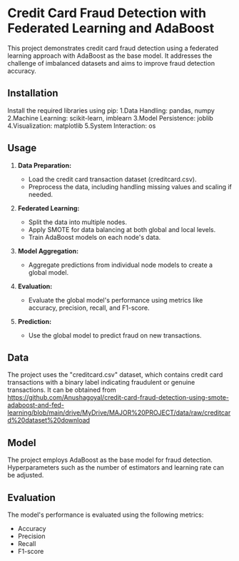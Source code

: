 # Credit Card Fraud Detection with Federated Learning and AdaBoost
This project demonstrates credit card fraud detection using a federated learning approach with AdaBoost as the base model. It addresses the challenge of imbalanced datasets and aims to improve fraud detection accuracy.

## Installation
Install the required libraries using pip:
1.Data Handling: pandas, numpy
2.Machine Learning: scikit-learn, imblearn
3.Model Persistence: joblib
4.Visualization: matplotlib
5.System Interaction: os

## Usage

1. **Data Preparation:**
   - Load the credit card transaction dataset (creditcard.csv).
   - Preprocess the data, including handling missing values and scaling if needed.

2. **Federated Learning:**
   - Split the data into multiple nodes.
   - Apply SMOTE for data balancing at both global and local levels.
   - Train AdaBoost models on each node's data.

3. **Model Aggregation:**
   - Aggregate predictions from individual node models to create a global model.

4. **Evaluation:**
   - Evaluate the global model's performance using metrics like accuracy, precision, recall, and F1-score.

5. **Prediction:**
   - Use the global model to predict fraud on new transactions.

## Data

The project uses the "creditcard.csv" dataset, which contains credit card transactions with a binary label indicating fraudulent or genuine transactions. It can be obtained from https://github.com/Anushagoyal/credit-card-fraud-detection-using-smote-adaboost-and-fed-learning/blob/main/drive/MyDrive/MAJOR%20PROJECT/data/raw/creditcard%20dataset%20download

## Model

The project employs AdaBoost as the base model for fraud detection. Hyperparameters such as the number of estimators and learning rate can be adjusted.

## Evaluation

The model's performance is evaluated using the following metrics:

- Accuracy
- Precision
- Recall
- F1-score
